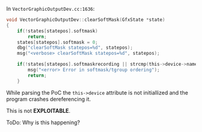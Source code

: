 In `VectorGraphicOutputDev.cc:1636`:

```c
void VectorGraphicOutputDev::clearSoftMask(GfxState *state)
{
    if(!states[statepos].softmask)
        return;
    states[statepos].softmask = 0;
    dbg("clearSoftMask statepos=%d", statepos);
    msg("<verbose> clearSoftMask statepos=%d", statepos);

    if(!states[statepos].softmaskrecording || strcmp(this->device->name, "record")) {    <--- this->device is NULL
        msg("<error> Error in softmask/tgroup ordering");
        return;
    }
```

While parsing the PoC the `this->device` attribute is not initiallized and the program crashes dereferencing it.
 
This is not **EXPLOITABLE**.

ToDo: Why is this happening?
